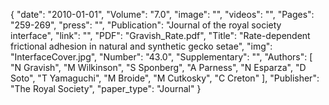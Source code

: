 {
    "date": "2010-01-01",
    "Volume": "7.0",
    "image": "",
    "videos": "",
    "Pages": "259-269",
    "press": "",
    "Publication": "Journal of the royal society interface",
    "link": "",
    "PDF": "Gravish_Rate.pdf",
    "Title": "Rate-dependent frictional adhesion in natural and synthetic gecko setae",
    "img": "InterfaceCover.jpg",
    "Number": "43.0",
    "Supplementary": "",
    "Authors": [
        "N Gravish",
        "M Wilkinson",
        "S Sponberg",
        "A Parness",
        "N Esparza",
        "D Soto",
        "T Yamaguchi",
        "M Broide",
        "M Cutkosky",
        "C Creton"
    ],
    "Publisher": "The Royal Society",
    "paper_type": "Journal"
}
